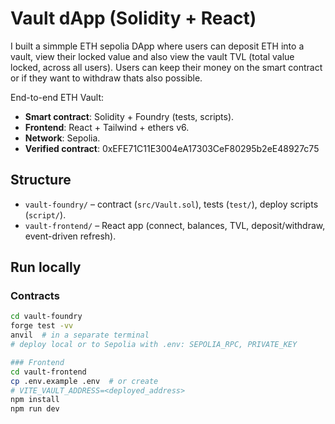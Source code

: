 # Vault dApp (Solidity + React)
I built a simmple ETH sepolia DApp where users can deposit ETH into a vault, view their locked value and also view the vault TVL (total value locked, across all users). Users can keep their money on the smart contract or if they want to withdraw thats also possible.

End-to-end ETH Vault:
- **Smart contract**: Solidity + Foundry (tests, scripts).
- **Frontend**: React + Tailwind + ethers v6.
- **Network**: Sepolia.
- **Verified contract**: 0xEFE71C11E3004eA17303CeF80295b2eE48927c75

## Structure
- `vault-foundry/` – contract (`src/Vault.sol`), tests (`test/`), deploy scripts (`script/`).
- `vault-frontend/` – React app (connect, balances, TVL, deposit/withdraw, event-driven refresh).

## Run locally
### Contracts
```bash
cd vault-foundry
forge test -vv
anvil  # in a separate terminal
# deploy local or to Sepolia with .env: SEPOLIA_RPC, PRIVATE_KEY

### Frontend
cd vault-frontend
cp .env.example .env  # or create
# VITE_VAULT_ADDRESS=<deployed_address>
npm install
npm run dev



